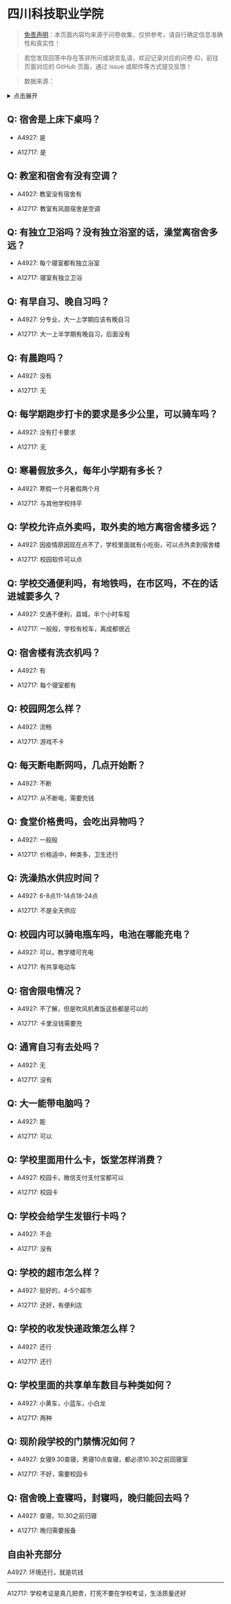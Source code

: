 # 四川科技职业学院

> [免责声明](https://colleges.chat/#_3)：本页面内容均来源于问卷收集，仅供参考，请自行确定信息准确性和真实性！

> 若您发现回答中存在答非所问或胡言乱语，欢迎记录对应的问卷 ID，前往页面对应的 GitHub 页面，通过 issue 或邮件等方式提交反馈！

> 数据来源：

<details><summary>点击展开</summary>
<ul>
<li>A4927: 匿名 (2022 年 06 月)</li>
<li>A12717: 2016350258@qq.com (2022 年 06 月)</li>
</ul>
</details>

## Q: 宿舍是上床下桌吗？

- A4927: 是

- A12717: 是

## Q: 教室和宿舍有没有空调？

- A4927: 教室没有宿舍有

- A12717: 教室有风扇宿舍是空调

## Q: 有独立卫浴吗？没有独立浴室的话，澡堂离宿舍多远？

- A4927: 每个寝室都有独立浴室

- A12717: 寝室有独立卫浴

## Q: 有早自习、晚自习吗？

- A4927: 分专业，大一上学期应该有晚自习

- A12717: 大一上半学期有晚自习，后面没有

## Q: 有晨跑吗？

- A4927: 没有

- A12717: 无

## Q: 每学期跑步打卡的要求是多少公里，可以骑车吗？

- A4927: 没有打卡要求

- A12717: 无

## Q: 寒暑假放多久，每年小学期有多长？

- A4927: 寒假一个月暑假两个月

- A12717: 与其他学校持平

## Q: 学校允许点外卖吗，取外卖的地方离宿舍楼多远？

- A4927: 因疫情原因现在点不了，学校里面就有小吃街，可以点外卖到宿舍楼

- A12717: 校园软件可以点

## Q: 学校交通便利吗，有地铁吗，在市区吗，不在的话进城要多久？

- A4927: 交通不便利，县城，半个小时车程

- A12717: 一般般，学校有校车，离成都很近

## Q: 宿舍楼有洗衣机吗？

- A4927: 有

- A12717: 每个寝室都有

## Q: 校园网怎么样？

- A4927: 流畅

- A12717: 游戏不卡

## Q: 每天断电断网吗，几点开始断？

- A4927: 不断

- A12717: 从不断电，需要充钱

## Q: 食堂价格贵吗，会吃出异物吗？

- A4927: 一般般

- A12717: 价格适中，种类多，卫生还行

## Q: 洗澡热水供应时间？

- A4927: 6-8点11-14点18-24点

- A12717: 不是全天供应

## Q: 校园内可以骑电瓶车吗，电池在哪能充电？

- A4927: 可以，教学楼可充电

- A12717: 有共享电动车

## Q: 宿舍限电情况？

- A4927: 不了解，但是吹风机煮饭这些都是可以的

- A12717: 卡里没钱需要充

## Q: 通宵自习有去处吗？

- A4927: 无

- A12717: 没有

## Q: 大一能带电脑吗？

- A4927: 能

- A12717: 可以

## Q: 学校里面用什么卡，饭堂怎样消费？

- A4927: 校园卡，微信支付支付宝都可以

- A12717: 校园卡

## Q: 学校会给学生发银行卡吗？

- A4927: 不会

- A12717: 没有

## Q: 学校的超市怎么样？

- A4927: 挺好的，4-5个超市

- A12717: 还好，有便利店

## Q: 学校的收发快递政策怎么样？

- A4927: 还行

- A12717: 还行

## Q: 学校里面的共享单车数目与种类如何？

- A4927: 小黄车，小蓝车，小白龙

- A12717: 两种

## Q: 现阶段学校的门禁情况如何？

- A4927: 女寝9.30查寝，男寝10点查寝，都必须10.30之前回寝室

- A12717: 不好，需要校园卡

## Q: 宿舍晚上查寝吗，封寝吗，晚归能回去吗？

- A4927: 查寝，10.30之前归寝

- A12717: 晚归需要报备

## 自由补充部分

A4927: 环境还行，就是坑钱

***

A12717: 学校考证是真几把贵，打死不要在学校考证，生活质量还好